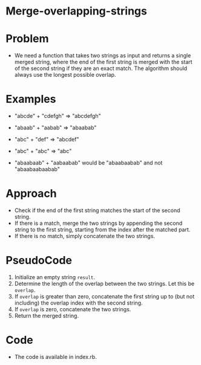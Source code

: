 # Merge-overlapping-strings

# Problem

- We need a function that takes two strings as input and returns a single merged string, where the end of the first string is merged with the start of the second string if they are an exact match. The algorithm should always use the longest possible overlap.


# Examples

* "abcde" + "cdefgh" => "abcdefgh"

* "abaab" + "aabab" => "abaabab"

* "abc" + "def" => "abcdef"

* "abc" + "abc" => "abc"

* "abaabaab" + "aabaabab" would be "abaabaabab" and not "abaabaabaabab"

# Approach

- Check if the end of the first string matches the start of the second string.
- If there is a match, merge the two strings by appending the second string to the first string, starting from the index after the matched part.
- If there is no match, simply concatenate the two strings.

# PseudoCode

1. Initialize an empty string `result`.
2. Determine the length of the overlap between the two strings. Let this be `overlap`.
3. If `overlap` is greater than zero, concatenate the first string up to (but not including) the overlap index with the second string.
4. If `overlap` is zero, concatenate the two strings.
5. Return the merged string.


# Code

- The code is available in index.rb.
